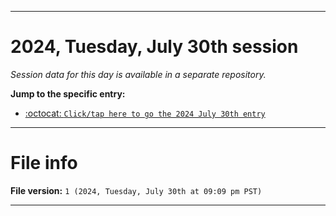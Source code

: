 
***

# 2024, Tuesday, July 30th session

_Session data for this day is available in a separate repository._

**Jump to the specific entry:**

- [:octocat: `Click/tap here to go the 2024 July 30th entry`](https://github.com/seanpm2001/SeansLifeArchive_Images_TinyTower_Y2024/tree/SeansLifeArchive_Images_TinyTower_Y2024_Main-dev/2024/07_July/30/)

***

# File info

**File version:** `1 (2024, Tuesday, July 30th at 09:09 pm PST)`

***

